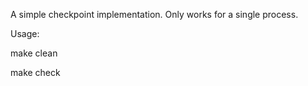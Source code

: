A simple checkpoint implementation. Only works for a single process.

Usage:

make clean

make check
